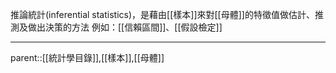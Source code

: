 推論統計(inferential statistics)，是藉由[[樣本]]來對[[母體]]的特徵值做估計、推測及做出決策的方法
例如：[[信賴區間]]、[[假設檢定]]
- - -
parent::[[統計學目錄]],[[樣本]],[[母體]]
